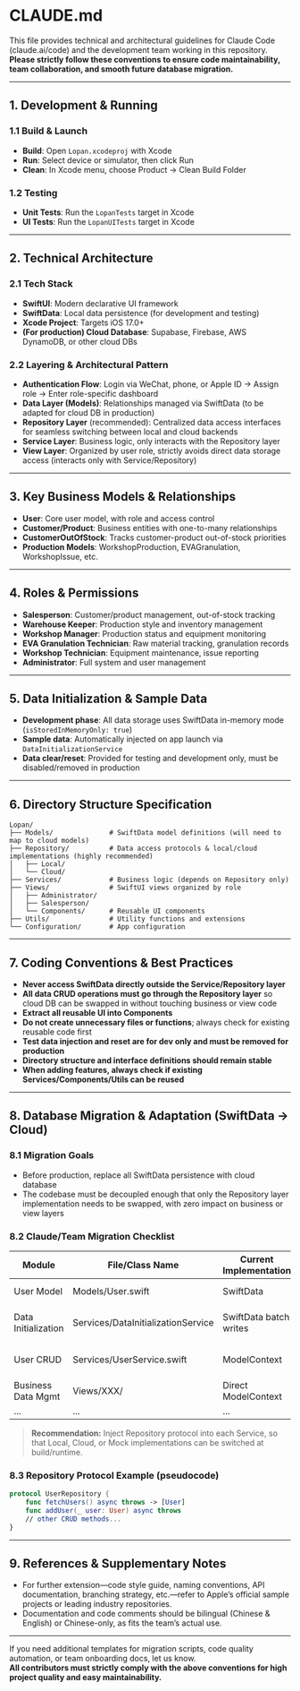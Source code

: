 # CLAUDE.md

This file provides technical and architectural guidelines for Claude Code (claude.ai/code) and the development team working in this repository.  
**Please strictly follow these conventions to ensure code maintainability, team collaboration, and smooth future database migration.**

---

## 1. Development & Running

### 1.1 Build & Launch

- **Build**: Open `Lopan.xcodeproj` with Xcode
- **Run**: Select device or simulator, then click Run
- **Clean**: In Xcode menu, choose Product → Clean Build Folder

### 1.2 Testing

- **Unit Tests**: Run the `LopanTests` target in Xcode
- **UI Tests**: Run the `LopanUITests` target in Xcode

---

## 2. Technical Architecture

### 2.1 Tech Stack

- **SwiftUI**: Modern declarative UI framework
- **SwiftData**: Local data persistence (for development and testing)
- **Xcode Project**: Targets iOS 17.0+
- **(For production) Cloud Database**: Supabase, Firebase, AWS DynamoDB, or other cloud DBs

### 2.2 Layering & Architectural Pattern

- **Authentication Flow**: Login via WeChat, phone, or Apple ID → Assign role → Enter role-specific dashboard
- **Data Layer (Models)**: Relationships managed via SwiftData (to be adapted for cloud DB in production)
- **Repository Layer** (recommended): Centralized data access interfaces for seamless switching between local and cloud backends
- **Service Layer**: Business logic, only interacts with the Repository layer
- **View Layer**: Organized by user role, strictly avoids direct data storage access (interacts only with Service/Repository)

---

## 3. Key Business Models & Relationships

- **User**: Core user model, with role and access control
- **Customer/Product**: Business entities with one-to-many relationships
- **CustomerOutOfStock**: Tracks customer-product out-of-stock priorities
- **Production Models**: WorkshopProduction, EVAGranulation, WorkshopIssue, etc.

---

## 4. Roles & Permissions

- **Salesperson**: Customer/product management, out-of-stock tracking
- **Warehouse Keeper**: Production style and inventory management
- **Workshop Manager**: Production status and equipment monitoring
- **EVA Granulation Technician**: Raw material tracking, granulation records
- **Workshop Technician**: Equipment maintenance, issue reporting
- **Administrator**: Full system and user management

---

## 5. Data Initialization & Sample Data

- **Development phase**: All data storage uses SwiftData in-memory mode (`isStoredInMemoryOnly: true`)
- **Sample data**: Automatically injected on app launch via `DataInitializationService`
- **Data clear/reset**: Provided for testing and development only, must be disabled/removed in production

---

## 6. Directory Structure Specification

```
Lopan/
├── Models/              # SwiftData model definitions (will need to map to cloud models)
├── Repository/          # Data access protocols & local/cloud implementations (highly recommended)
│   ├── Local/
│   └── Cloud/
├── Services/            # Business logic (depends on Repository only)
├── Views/               # SwiftUI views organized by role
│   ├── Administrator/
│   ├── Salesperson/
│   └── Components/      # Reusable UI components
├── Utils/               # Utility functions and extensions
└── Configuration/       # App configuration
```

---

## 7. Coding Conventions & Best Practices

- **Never access SwiftData directly outside the Service/Repository layer**
- **All data CRUD operations must go through the Repository layer** so cloud DB can be swapped in without touching business or view code
- **Extract all reusable UI into Components**
- **Do not create unnecessary files or functions**; always check for existing reusable code first
- **Test data injection and reset are for dev only and must be removed for production**
- **Directory structure and interface definitions should remain stable**
- **When adding features, always check if existing Services/Components/Utils can be reused**

---

## 8. Database Migration & Adaptation (SwiftData → Cloud)

### 8.1 Migration Goals

- Before production, replace all SwiftData persistence with cloud database
- The codebase must be decoupled enough that only the Repository layer implementation needs to be swapped, with zero impact on business or view layers

### 8.2 Claude/Team Migration Checklist

| Module             | File/Class Name                       | Current Implementation   | Migration Suggestion            |
|--------------------|---------------------------------------|-------------------------|---------------------------------|
| User Model         | Models/User.swift                     | SwiftData               | Cloud DB Model/DTO              |
| Data Initialization| Services/DataInitializationService    | SwiftData batch writes  | Cloud DB initialization scripts |
| User CRUD          | Services/UserService.swift            | ModelContext            | UserRepository protocol adapter |
| Business Data Mgmt | Views/XXX/                            | Direct ModelContext     | Access/persist via Repository   |
| ...                | ...                                   | ...                     | ...                             |

> **Recommendation:** Inject Repository protocol into each Service, so that Local, Cloud, or Mock implementations can be switched at build/runtime.

### 8.3 Repository Protocol Example (pseudocode)

```swift
protocol UserRepository {
    func fetchUsers() async throws -> [User]
    func addUser(_ user: User) async throws
    // other CRUD methods...
}
```

---

## 9. References & Supplementary Notes

- For further extension—code style guide, naming conventions, API documentation, branching strategy, etc.—refer to Apple’s official sample projects or leading industry repositories.
- Documentation and code comments should be bilingual (Chinese & English) or Chinese-only, as fits the team’s actual use.

---

If you need additional templates for migration scripts, code quality automation, or team onboarding docs, let us know.  
**All contributors must strictly comply with the above conventions for high project quality and easy maintainability.**
